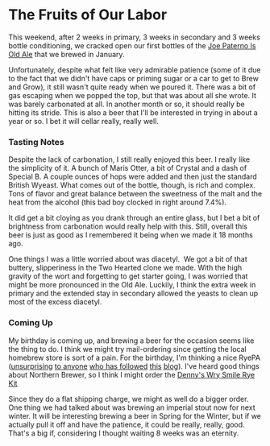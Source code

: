 The Fruits of Our Labor
=======================

This weekend, after 2 weeks in primary, 3 weeks in secondary and 3 weeks bottle conditioning, we cracked open our first bottles of the [Joe Paterno Is Old Ale](http://www.yeastboundanddown.com/2009/12/recipe-joe-paterno-is-olde-ale/ "Recipe: Joe Paterno is Olde Ale") that we brewed in January.

Unfortunately, despite what felt like very admirable patience (some of it due to the fact that we didn't have caps or priming sugar or a car to get to Brew and Grow), it still wasn't quite ready when we poured it. There was a bit of gas escaping when we popped the top, but that was about all she wrote. It was barely carbonated at all. In another month or so, it should really be hitting its stride. This is also a beer that I'll be interested in trying in about a year or so. I bet it will cellar really, really well.

### Tasting Notes

Despite the lack of carbonation, I still really enjoyed this beer. I really like the simplicity of it. A bunch of Maris Otter, a bit of Crystal and a dash of Special B. A couple ounces of hops were added and then just the standard British Wyeast. What comes out of the bottle, though, is rich and complex. Tons of flavor and great balance between the sweetness of the malt and the heat from the alcohol (this bad boy clocked in right around 7.4%).

It did get a bit cloying as you drank through an entire glass, but I bet a bit of brightness from carbonation would really help with this. Still, overall this beer is just as good as I remembered it being when we made it 18 months ago.

One things I was a little worried about was diacetyl.  We got a bit of that buttery, slipperiness in the Two Hearted clone we made. With the high gravity of the wort and forgetting to get starter going, I was worried that might be more pronounced in the Old Ale. Luckily, I think the extra week in primary and the extended stay in secondary allowed the yeasts to clean up most of the excess diacetyl.

### Coming Up

My birthday is coming up, and brewing a beer for the occasion seems like the thing to do. I think we might try mail-ordering since getting the local homebrew store is sort of a pain. For the birthday, I'm thinking a nice RyePA ([unsurprising](http://www.yeastboundanddown.com/2009/08/amarillo-rye-apa/ "Amarillo Rye APA") [to anyone](http://www.yeastboundanddown.com/2009/09/review-waldorff-bee-sting-honey-rye/ "Review: Waldorff Bee Sting Honey Rye") [who has followed](http://www.yeastboundanddown.com/2010/06/recipe-reds-rye-clone/ "Recipe: Red’s Rye Clone") [this](http://www.yeastboundanddown.com/2010/10/beer-review-two-brothers-cane-ebel/ "Beer Review: Two Brothers Cane & Ebel") [blog](http://www.yeastboundanddown.com/2010/10/beer-review-hop-rod-rye/ "Beer Review: Hop Rod Rye")). I've heard good things about Northern Brewer, so I think I might order the [Denny's Wry Smile Rye Kit](http://www.northernbrewer.com/brewing/wry-smile-rye-ipa-all-grain-kit.html "Denny's Wry Smile Rye")

Since they do a flat shipping charge, we might as well do a bigger order. One thing we had talked about was brewing an imperial stout now for next winter. It will be interesting brewing a beer in Spring for the Winter, but if we actually pull it off and have the patience, it could be really, really, good. That's a big if, considering I thought waiting 8 weeks was an eternity.